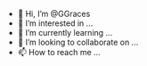 - 👋 Hi, I’m @GGraces
- 👀 I’m interested in ...
- 🌱 I’m currently learning ...
- 💞️ I’m looking to collaborate on ...
- 📫 How to reach me ...

<!---
GGraces/GGraces is a ✨ special ✨ repository because its `README.md` (this file) appears on your GitHub profile.
You can click the Preview link to take a look at your changes.
--->
